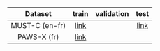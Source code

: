 |   Dataset   |   train   |   validation   |   test   |
|:-----------:|:---------:|:--------------:|:--------:|
|   MUST-C (en-fr)   |  [link](https://iwslt-data.s3.ap-south-1.amazonaws.com/fr_en_train_data)  | | [link](https://iwslt-data.s3.ap-south-1.amazonaws.com/fr_en_test_data) |
|  PAWS-X (fr)  | [link](https://iwslt-data.s3.ap-south-1.amazonaws.com/paws_fr_train) | | | 

